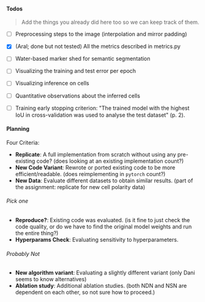 
#### Todos 
> Add the things you already did here too so we can keep track of them. 

- [ ] Preprocessing steps to the image (interpolation and mirror padding)
- [x] (Aral; done but not tested) All the metrics described in metrics.py 
- [ ] Water-based marker shed for semantic segmentation
- [ ] Visualizing the training and test error per epoch
- [ ] Visualizing inference on cells
- [ ] Quantitative observations about the inferred cells
- [ ] Training early stopping criterion: "The trained model with the highest IoU in cross-validation was used to analyse the test dataset" (p. 2). 


#### Planning
Four Criteria:

- **Replicate**: A full implementation from scratch without using any pre-existing code? (does looking at an existing implementation count?)
- **New Code Variant**: Rewrote or ported existing code to be more efficient/readable. (does reimplementing in `pytorch` count?)
- **New Data**: Evaluate different datasets to obtain similar results. (part of the assignment: replicate for new cell polarity data)

###### Pick one
- **Reproduce?**: Existing code was evaluated. (is it fine to just check the code quality, or do we have to find the original model weights and run the entire thing?)
- **Hyperparams Check**: Evaluating sensitivity to hyperparameters. 

###### Probably Not
- **New algorithm variant**: Evaluating a slightly different variant (only Dani seems to know alternatives)
- **Ablation study**: Additional ablation studies. (both NDN and NSN are dependent on each other, so not sure how to proceed.)